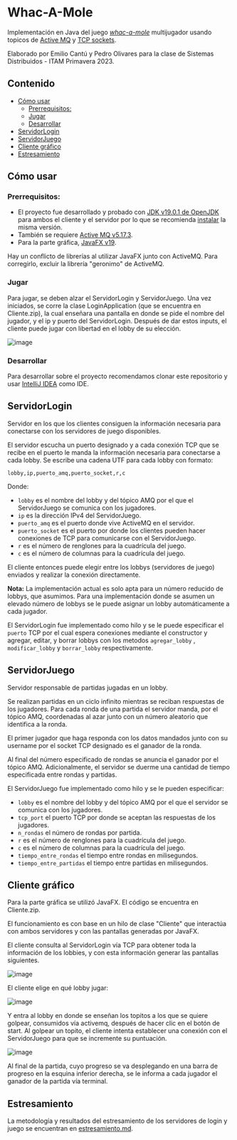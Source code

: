 # Whac-A-Mole

Implementación en Java del juego *[whac-a-mole](https://en.wikipedia.org/wiki/Whac-A-Mole)* multijugador usando topicos de [Active MQ](https://activemq.apache.org/) y [TCP sockets](https://www.ibm.com/docs/en/zvse/6.2?topic=SSB27H_6.2.0/fa2ti_what_is_socket_connection.htm).

Elaborado por Emilio Cantú y Pedro Olivares para la clase de Sistemas Distribuidos - ITAM Primavera 2023.

## Contenido
- [Cómo usar](#cómo-usar)
  - [Prerrequisitos:](#prerrequisitos)
  - [Jugar](#jugar)
  - [Desarrollar](#desarrollar)
- [ServidorLogin](#servidorlogin)
- [ServidorJuego](#servidorjuego)
- [Cliente gráfico](#cliente-gráfico)
- [Estresamiento](#estresamiento)


## Cómo usar
### Prerrequisitos:

- El proyecto fue desarrollado y probado con [JDK v19.0.1 de OpenJDK](https://openjdk.org/projects/jdk/19/) para ambos el cliente y el servidor por lo que
se recomienda [instalar](https://jdk.java.net/19/) la misma versión. 
- También se requiere [Active MQ v5.17.3](https://activemq.apache.org/activemq-5017003-release).
- Para la parte gráfica, [JavaFX v19](https://gluonhq.com/products/javafx/).

Hay un conflicto de librerías al utilizar JavaFX junto con ActiveMQ. Para corregirlo, excluir la librería "geronimo" de ActiveMQ.

### Jugar
Para jugar, se deben alzar el ServidorLogin y ServidorJuego. Una vez iniciados, se corre la clase LoginApplication (que se encuentra en Cliente.zip), la cual enseñara una pantalla en donde se pide el nombre del jugador, y el ip y puerto del ServidorLogin. Después de dar estos inputs, el cliente puede jugar con libertad en el lobby de su elección.

![image](https://user-images.githubusercontent.com/61219691/224865025-71288292-e061-4490-a835-ccb63a9227d5.png)


### Desarrollar
Para desarrollar sobre el proyecto recomendamos clonar este repositorio y usar [IntelliJ IDEA](https://www.jetbrains.com/idea/) como IDE.


## ServidorLogin
Servidor en los que los clientes consiguen la información necesaria para conectarse con los servidores de juego disponibles.

El servidor escucha un puerto designado y a cada conexión TCP que se recibe en el puerto le manda la información necesaria para conectarse a cada lobby. Se escribe una cadena UTF para cada lobby con formato:

`lobby,ip,puerto_amq,puerto_socket,r,c`

Donde:

- `lobby` es el nombre del lobby y del tópico AMQ por el que el ServidorJuego se comunica con los jugadores.
- `ip` es la dirección IPv4 del ServidorJuego.
- `puerto_amq` es el puerto donde vive ActiveMQ en el servidor.
- `puerto_socket` es el puerto por donde los clientes pueden hacer conexiones de TCP para comunicarse con el ServidorJuego.
- `r` es el número de renglones para la cuadrícula del juego.
- `c` es el número de columnas para la cuadrícula del juego.


El cliente entonces puede elegir entre los lobbys (servidores de juego) enviados y realizar la conexión directamente.

**Nota:** La implementación actual es solo apta para un número reducido de lobbys, que asumimos. Para una implementación donde se asumen un elevado número de lobbys se le puede asignar un lobby automáticamente a cada jugador. 

El ServidorLogin fue implementado como hilo y se le puede especificar el `puerto` TCP por el cual espera conexiones mediante el constructor y agregar, editar, y borrar lobbys con los metodos `agregar_lobby` , `modificar_lobby` y `borrar_lobby` respectivamente. 
 
## ServidorJuego
Servidor responsable de partidas jugadas en un lobby.

Se realizan partidas en un ciclo infinito mientras se reciban respuestas de los jugadores.
Para cada ronda de una partida el servidor manda, por el tópico AMQ, coordenadas al azar
junto con un número aleatorio que identifica a la ronda.

El primer jugador que
haga responda con los datos mandados junto con su username por el socket TCP designado es el ganador de la ronda.


Al final del número especificado de rondas se anuncia el ganador por el tópico AMQ.
Adicionalmente, el servidor se duerme una cantidad de tiempo especificada entre rondas y  partidas.

El ServidorJuego fue implementado como hilo y se le pueden especificar:
- `lobby` es el nombre del lobby y del tópico AMQ por el que el servidor se comunica con los jugadores.
- `tcp_port` el puerto TCP por donde se aceptan las respuestas de los jugadores.
- `n_rondas` el número de rondas por partida.
- `r` es el número de renglones para la cuadrícula del juego.
- `c` es el número de columnas para la cuadrícula del juego.
- `tiempo_entre_rondas` el tiempo entre rondas en milisegundos.
- `tiempo_entre_partidas` el tiempo entre partidas en milisegundos.

## Cliente gráfico

Para la parte gráfica se utilizó JavaFX. El código se encuentra en Cliente.zip.

El funcionamiento es con base en un hilo de clase "Cliente" que interactúa con ambos servidores y con las pantallas generadas por JavaFX.

El cliente consulta al ServidorLogin vía TCP para obtener toda la información de los lobbies, y con esta información generar las pantallas siguientes.

![image](https://user-images.githubusercontent.com/61219691/224861415-9478656d-bd10-456f-b0c1-e4b0986a1d76.png)

El cliente elige en qué lobby jugar:

![image](https://user-images.githubusercontent.com/61219691/224864339-ab00f0f8-9f98-446f-a69f-d36184e38216.png)

Y entra al lobby en donde se enseñan los topitos a los que se quiere golpear, consumidos vía activemq, después de hacer clic en el botón de start. Al golpear un topito, el cliente intenta establecer una conexión con el ServidorJuego para que se incremente su puntuación.

![image](https://user-images.githubusercontent.com/61219691/224864504-ca733e50-7f05-4a98-8532-8d99e9d7ea0d.png)

Al final de la partida, cuyo progreso se va desplegando en una barra de progreso en la esquina inferior derecha, se le informa a cada jugador el ganador de la partida vía terminal. 


## Estresamiento

La metodología y resultados del estresamiento de los servidores de login y juego se encuentran en [estresamiento.md](https://github.com/emiliocantuc/proyectoAlphaDistribuidos/blob/main/estresamiento.md).


